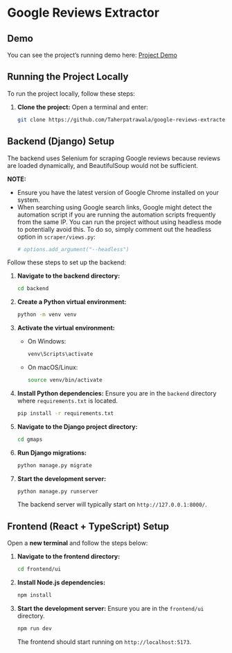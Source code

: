 # Google Reviews Extractor

## Demo

You can see the project’s running demo here:
[Project Demo](https://drive.google.com/file/d/1pV8F8_wivbrD0PmCGV-PWNjbWWLG-HeW/view?usp=sharing)

## Running the Project Locally

To run the project locally, follow these steps:

1. **Clone the project:**
   Open a terminal and enter:
   ```bash
   git clone https://github.com/Taherpatrawala/google-reviews-extracter.git
   ```

## Backend (Django) Setup

The backend uses Selenium for scraping Google reviews because reviews are loaded dynamically, and BeautifulSoup would not be sufficient.

**NOTE:**

- Ensure you have the latest version of Google Chrome installed on your system.
- When searching using Google search links, Google might detect the automation script if you are running the automation scripts frequently from the same IP. You can run the project without using headless mode to potentially avoid this. To do so, simply comment out the headless option in `scraper/views.py`:
  ```python
  # options.add_argument("--headless")
  ```

Follow these steps to set up the backend:

1. **Navigate to the backend directory:**

   ```bash
   cd backend
   ```

2. **Create a Python virtual environment:**

   ```bash
   python -m venv venv
   ```

3. **Activate the virtual environment:**

   - On Windows:
     ```bash
     venv\Scripts\activate
     ```
   - On macOS/Linux:
     ```bash
     source venv/bin/activate
     ```

4. **Install Python dependencies:**
   Ensure you are in the `backend` directory where `requirements.txt` is located.

   ```bash
   pip install -r requirements.txt
   ```

5. **Navigate to the Django project directory:**

   ```bash
   cd gmaps
   ```

6. **Run Django migrations:**

   ```bash
   python manage.py migrate
   ```

7. **Start the development server:**

   ```bash
   python manage.py runserver
   ```

   The backend server will typically start on `http://127.0.0.1:8000/`.

## Frontend (React + TypeScript) Setup

Open a **new terminal** and follow the steps below:

1. **Navigate to the frontend directory:**

   ```bash
   cd frontend/ui
   ```

2. **Install Node.js dependencies:**

   ```bash
   npm install
   ```

3. **Start the development server:**
   Ensure you are in the `frontend/ui` directory.

   ```bash
   npm run dev
   ```

   The frontend should start running on `http://localhost:5173`.

